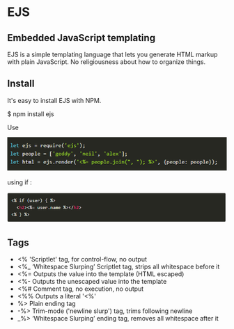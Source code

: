 # EJS

## Embedded JavaScript templating

EJS is a simple templating language that lets you generate HTML markup with plain JavaScript. No religiousness about how to organize things.

## Install

It's easy to install EJS with NPM.

$ npm install ejs

Use

![ejs](img-class-11/ejs.PNG)

using if :

![using if](img-class-11/if.PNG)

## Tags

* <% 'Scriptlet' tag, for control-flow, no output
* <%_ ‘Whitespace Slurping’ Scriptlet tag, strips all whitespace before it
* <%= Outputs the value into the template (HTML escaped)
* <%- Outputs the unescaped value into the template
* <%# Comment tag, no execution, no output
* <%% Outputs a literal '<%'
* %> Plain ending tag
* -%> Trim-mode ('newline slurp') tag, trims following newline
* _%> ‘Whitespace Slurping’ ending tag, removes all whitespace after it